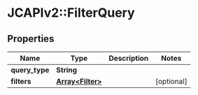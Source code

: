 # JCAPIv2::FilterQuery

## Properties
Name | Type | Description | Notes
------------ | ------------- | ------------- | -------------
**query_type** | **String** |  | 
**filters** | [**Array&lt;Filter&gt;**](Filter.md) |  | [optional] 

